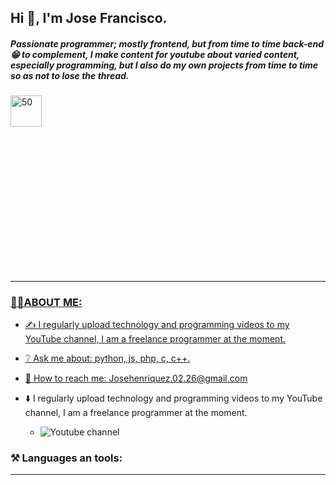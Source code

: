 ## Hi 👋, I'm Jose Francisco.

##### Passionate programmer; mostly frontend, but from time to time back-end 😁 to complement, I make content for youtube about varied content, especially programming, but I also do my own projects from time to time so as not to lose the thread.

<div style="width:50%;height:0;padding-bottom:56%;position:relative;">
  <img src="https://media.giphy.com/media/bAQH7WXKqtIBrPs7sR/giphy.gif" alt="50" witdh="80px" height="50px">
 </div>
 
 <div id="badges" align="center">
  <a href="https://img.shields.io/twitter/follow/G4Henriquez?color=%23298AC1&style=for-the-badge" target"_blank" alt="twitter badge"/>
</div>

***

### 👨‍💻ABOUT ME:
+ ✍️ I regularly upload technology and programming videos to my YouTube channel, I am a freelance programmer at the moment.

+ ❔ Ask me about: python, js, php, c, c++.

+ 📧 How to reach me: Josehenriquez.02.26@gmail.com

+ ⬇️ I regularly upload technology and programming videos to my YouTube channel, I am a freelance programmer at the moment.
  + ![Youtube channel](https://www.youtube.com/channel/UCIK-txT4Zggh55NVEHgzaKQ)

### ⚒️ Languages an tools:

***

